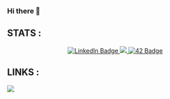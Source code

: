 ### Hi there 👋

<!--
**HTOMAS-D/HTOMAS-D** is a ✨ _special_ ✨ repository because its `README.md` (this file) appears on your GitHub profile.

Here are some ideas to get you started:

- 🔭 I’m currently working on ...
- 🌱 I’m currently learning ...
- 👯 I’m looking to collaborate on ...
- 🤔 I’m looking for help with ...
- 💬 Ask me about ...
- 📫 How to reach me: ...
- 😄 Pronouns: ...
- ⚡ Fun fact: ...
-->
<h2>STATS :</h2>
<div id="stats" align="center">
  <a href="https://git.io/streak-stats">
    <img src="https://github-readme-streak-stats.herokuapp.com?user=HTOMAS-D&theme=dark&hide_border=false&date_format=j%20M%5B%20Y%5D" alt="LinkedIn Badge"/>
  </a>
  <a href="https://github.com/anuraghazra/github-readme-stats">
    <img src="https://github-readme-stats.vercel.app/api?username=HTOMAS-D&show_icons=true&theme=dark"/>
  </a>
  <a href="https://github.com/anuraghazra/github-readme-stats">
    <img src="https://github-readme-stats.vercel.app/api/top-langs/?username=HTOMAS-D&layout=compact&theme=dark" alt="42 Badge"/>
  </a>
</div>
<h2>LINKS :</h2>
<a href= "https://www.linkedin.com/in/henrique-tom%C3%A1s-da-silva-bb9477b8/""_blank"><img src="https://img.shields.io/badge/-LinkedIn-%230077B5?style=for-the-badge&logo=linkedin&logoColor=white" target="_blank"></a>
     